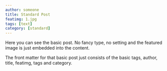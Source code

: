 ```yaml
---
author: someone
title: Standard Post
featimg: 1.jpg
tags: [text]
category: [standard]
---
```

Here you can see the basic post. No fancy type, no setting and the featured image is just embedded into the content.

The front matter for that basic post just consists of the basic tags, author, title, featimg, tags and category.